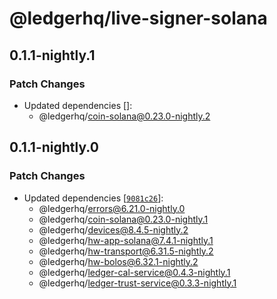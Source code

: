 # @ledgerhq/live-signer-solana

## 0.1.1-nightly.1

### Patch Changes

- Updated dependencies []:
  - @ledgerhq/coin-solana@0.23.0-nightly.2

## 0.1.1-nightly.0

### Patch Changes

- Updated dependencies [[`9081c26`](https://github.com/LedgerHQ/ledger-live/commit/9081c2648490f977469a33762a3c67bb2c2a0be5)]:
  - @ledgerhq/errors@6.21.0-nightly.0
  - @ledgerhq/coin-solana@0.23.0-nightly.1
  - @ledgerhq/devices@8.4.5-nightly.2
  - @ledgerhq/hw-app-solana@7.4.1-nightly.1
  - @ledgerhq/hw-transport@6.31.5-nightly.2
  - @ledgerhq/hw-bolos@6.32.1-nightly.2
  - @ledgerhq/ledger-cal-service@0.4.3-nightly.1
  - @ledgerhq/ledger-trust-service@0.3.3-nightly.1
